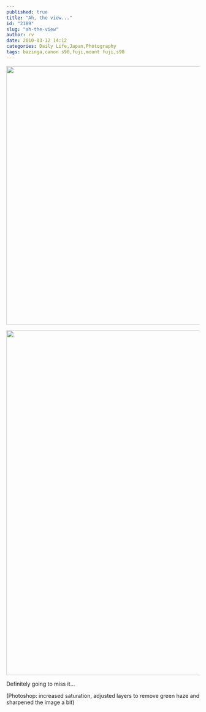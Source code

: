 ```yaml
---
published: true
title: "Ah, the view..."
id: "2189"
slug: "ah-the-view"
author: rv
date: 2010-03-12 14:12
categories: Daily Life,Japan,Photography
tags: bazinga,canon s90,fuji,mount fuji,s90
---
```

<a href="https://s3.amazonaws.com/cfwblog/uploads/2010/03/img_0787.jpg"><img class="aligncenter size-full wp-image-2190" title="IMG_0787sml" src="https://s3.amazonaws.com/cfwblog/uploads/2010/03/img_0787sml.jpg" alt="" width="900" height="675" /></a>

<a href="https://s3.amazonaws.com/cfwblog/uploads/2010/03/img_0789.jpg"><img class="aligncenter size-full wp-image-2191" title="IMG_0789sml" src="https://s3.amazonaws.com/cfwblog/uploads/2010/03/img_0789sml.jpg" alt="" width="675" height="900" /></a>

Definitely going to miss it...

(Photoshop: increased saturation, adjusted layers to remove green haze and sharpened the image a bit)